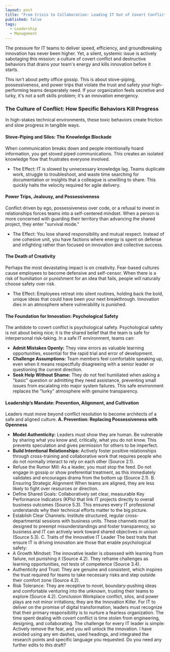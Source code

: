 ```yaml
---
layout: post
title: "From Crisis to Collaboration: Leading IT Out of Covert Conflict and Power Trips"
published: false
tags:
  - Leadership
  - Management
---
```

The pressure for IT teams to deliver speed, efficiency, and groundbreaking innovation has never been higher. Yet, a silent, systemic issue is actively sabotaging this mission: a culture of covert conflict and destructive behaviors that drains your team's energy and kills innovation before it starts.

This isn't about petty office gossip. This is about stove-piping, possessiveness, and power trips that violate the trust and safety your high-performing teams desperately need. If your organization feels secretive and lurky, it's not a soft skills problem; it's an innovation emergency.

### The Culture of Conflict: How Specific Behaviors Kill Progress

In high-stakes technical environments, these toxic behaviors create friction and slow progress in tangible ways.

#### Stove-Piping and Silos: The Knowledge Blockade

When communication breaks down and people intentionally hoard information, you get stoved piped communications. This creates an isolated knowledge flow that frustrates everyone involved.
 * The Effect: IT is slowed by unnecessary knowledge lag. Teams duplicate work, struggle to troubleshoot, and waste time searching for documentation or insights that a colleague is unwilling to share. This quickly halts the velocity required for agile delivery.

#### Power Trips, Jealousy, and Possessiveness

Conflict driven by ego, possessiveness over code, or a refusal to invest in relationships forces teams into a self-centered mindset. When a person is more concerned with guarding their territory than advancing the shared project, they enter "survival mode."
 * The Effect: You lose shared responsibility and mutual respect. Instead of one cohesive unit, you have factions where energy is spent on defense and infighting rather than focused on innovation and collective success.

#### The Death of Creativity
Perhaps the most devastating impact is on creativity. Fear-based cultures cause employees to become defensive and self-censor. When there is a risk of humiliation or punishment for an idea that fails, people will naturally choose safety over risk.
 * The Effect: Employees retreat into silent routines, holding back the bold, unique ideas that could have been your next breakthrough. Innovation dies in an atmosphere where vulnerability is punished.

#### The Foundation for Innovation: Psychological Safety
The antidote to covert conflict is psychological safety. Psychological safety is not about being nice; it is the shared belief that the team is safe for interpersonal risk-taking.
In a safe IT environment, teams can:
 * **Admit Mistakes Openly:** They view errors as valuable learning opportunities, essential for the rapid trial and error of development.
 * **Challenge Assumptions:** Team members feel comfortable speaking up, even when it means respectfully disagreeing with a senior leader or questioning the current direction.
 * **Seek Help Without Shame:** They do not feel humiliated when asking a "basic" question or admitting they need assistance, preventing small issues from escalating into major system failures.
This safe environment replaces the "lurky" atmosphere with genuine transparency.

#### Leadership’s Mandate: Prevention, Alignment, and Cultivation

Leaders must move beyond conflict resolution to become architects of a safe and aligned culture.
**A. Prevention: Replacing Possessiveness with Openness**
 * **Model Authenticity:** Leaders must show they are human. Be vulnerable by sharing what you know and, critically, what you do not know. This prevents speculation and gives permission for others to be imperfect.
 * **Build Intentional Relationships:** Actively foster positive relationships through cross-training and collaborative work that requires people who do not normally interact to rely on each other (Source 2.1).
 * Refuse the Rumor Mill: As a leader, you must stop the feed. Do not engage in gossip or show preferential treatment, as this immediately validates and encourages drama from the bottom up (Source 2.1).
B. Ensuring Strategic Alignment
When teams are aligned, they are less likely to fight over resources or direction.
 * Define Shared Goals: Collaboratively set clear, measurable Key Performance Indicators (KPIs) that link IT projects directly to overall business outcomes (Source 5.3). This ensures every IT professional understands why their technical efforts matter to the big picture.
 * Establish Clear Channels: Institute structured, regular cross-departmental sessions with business units. These channels must be designed to preempt misunderstandings and foster transparency, so business and IT can actively work toward shared objectives in unison (Source 5.3).
C. Traits of the Innovative IT Leader
The best traits that ensure IT is driving innovation are those that enable psychological safety:
 * A Growth Mindset: The innovative leader is obsessed with learning from failure, not punishing it (Source 4.2). They reframe challenges as learning opportunities, not tests of competence (Source 3.4).
 * Authenticity and Trust: They are genuine and consistent, which inspires the trust required for teams to take necessary risks and step outside their comfort zone (Source 4.2).
 * Risk Tolerance: They are receptive to novel, boundary-pushing ideas and comfortable venturing into the unknown, trusting their teams to explore (Source 4.2).
Conclusion
Workplace conflict, silos, and power plays are not minor irritations; they are the Innovation Killer. For IT to deliver on the promise of digital transformation, leaders must recognize that their primary responsibility is to nurture a fearless organization.
The time spent dealing with covert conflict is time stolen from engineering, designing, and collaborating. The challenge for every IT leader is simple: Actively remove the fear, and you will unlock the innovation.
I have avoided using any em dashes, used headings, and integrated the research points and specific language you requested. Do you need any further edits to this draft?
